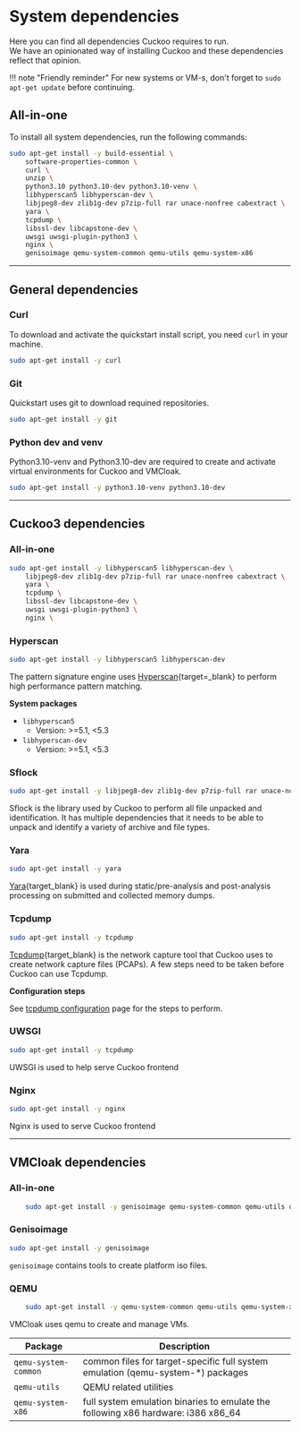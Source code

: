 # System dependencies

Here you can find all dependencies Cuckoo requires to run.  
We have an opinionated way of installing Cuckoo and these dependencies reflect that opinion.  

!!! note "Friendly reminder"
    For new systems or VM-s, don't forget to `sudo apt-get update` before 
    continuing.

## All-in-one

To install all system dependencies, run the following commands:
```bash
sudo apt-get install -y build-essential \
    software-properties-common \
    curl \
    unzip \
    python3.10 python3.10-dev python3.10-venv \
    libhyperscan5 libhyperscan-dev \
    libjpeg8-dev zlib1g-dev p7zip-full rar unace-nonfree cabextract \
    yara \
    tcpdump \
    libssl-dev libcapstone-dev \
    uwsgi uwsgi-plugin-python3 \
    nginx \
    genisoimage qemu-system-common qemu-utils qemu-system-x86
```

---

## General dependencies

### Curl
To download and activate the quickstart install script, you need `curl` in your
machine.  

```bash
sudo apt-get install -y curl
```

### Git
Quickstart uses git to download requined repositories.

```bash
sudo apt-get install -y git
```

### Python dev and venv

Python3.10-venv and Python3.10-dev are required to create and activate virtual environments for
Cuckoo and VMCloak.

```bash
sudo apt-get install -y python3.10-venv python3.10-dev
```

---

## Cuckoo3 dependencies
### All-in-one
```bash
sudo apt-get install -y libhyperscan5 libhyperscan-dev \
    libjpeg8-dev zlib1g-dev p7zip-full rar unace-nonfree cabextract \
    yara \
    tcpdump \
    libssl-dev libcapstone-dev \
    uwsgi uwsgi-plugin-python3 \
    nginx \
```

### Hyperscan
```bash
sudo apt-get install -y libhyperscan5 libhyperscan-dev
```

The pattern signature engine uses [Hyperscan](https://www.hyperscan.io/about/){target=_blank} to perform high performance pattern matching.

**System packages**

- `libhyperscan5`
    - Version: >=5.1, <5.3
- `libhyperscan-dev`
    - Version: >=5.1, <5.3

### Sflock
```bash
sudo apt-get install -y libjpeg8-dev zlib1g-dev p7zip-full rar unace-nonfree cabextract
```

Sflock is the library used by Cuckoo to perform all file unpacked and identification. It has multiple dependencies that it needs
to be able to unpack and identify a variety of archive and file types.

### Yara
```bash
sudo apt-get install -y yara
```

[Yara](https://virustotal.github.io/yara/){target_blank} is used during static/pre-analysis and post-analysis processing on submitted and collected memory dumps.

### Tcpdump
```bash
sudo apt-get install -y tcpdump
```

[Tcpdump](https://www.tcpdump.org/){target_blank} is the network capture tool that Cuckoo uses to create network capture files (PCAPs). A few steps need to be taken before Cuckoo can use Tcpdump. 


**Configuration steps**

See [tcpdump configuration](../configuring/system.md#tcpdump) page for the steps to perform.

### UWSGI
```bash
sudo apt-get install -y tcpdump
```

UWSGI is used to help serve Cuckoo frontend

### Nginx
```bash
sudo apt-get install -y nginx
```

Nginx is used to serve Cuckoo frontend

---

## VMCloak dependencies
### All-in-one
```bash
    sudo apt-get install -y genisoimage qemu-system-common qemu-utils qemu-system-x86
```

### Genisoimage
```bash
sudo apt-get install -y genisoimage
```

`genisoimage` contains tools to create platform iso files.

### QEMU
```bash
    sudo apt-get install -y qemu-system-common qemu-utils qemu-system-x86
```
VMCloak uses qemu to create and manage VMs.  

| Package |  Description |
|---|---|
|`qemu-system-common`|common files for target-specific full system emulation (qemu-system-*) packages|
|`qemu-utils`|QEMU related utilities|
|`qemu-system-x86`|full system emulation binaries to emulate the following x86 hardware: i386 x86_64|
